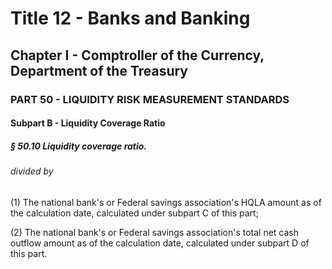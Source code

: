 
# Title 12 - Banks and Banking
## Chapter I - Comptroller of the Currency, Department of the Treasury
### PART 50 - LIQUIDITY RISK MEASUREMENT STANDARDS
#### Subpart B - Liquidity Coverage Ratio
##### § 50.10 Liquidity coverage ratio.
###### divided by

(1) The national bank's or Federal savings association's HQLA amount as of the calculation date, calculated under subpart C of this part;

(2) The national bank's or Federal savings association's total net cash outflow amount as of the calculation date, calculated under subpart D of this part.

